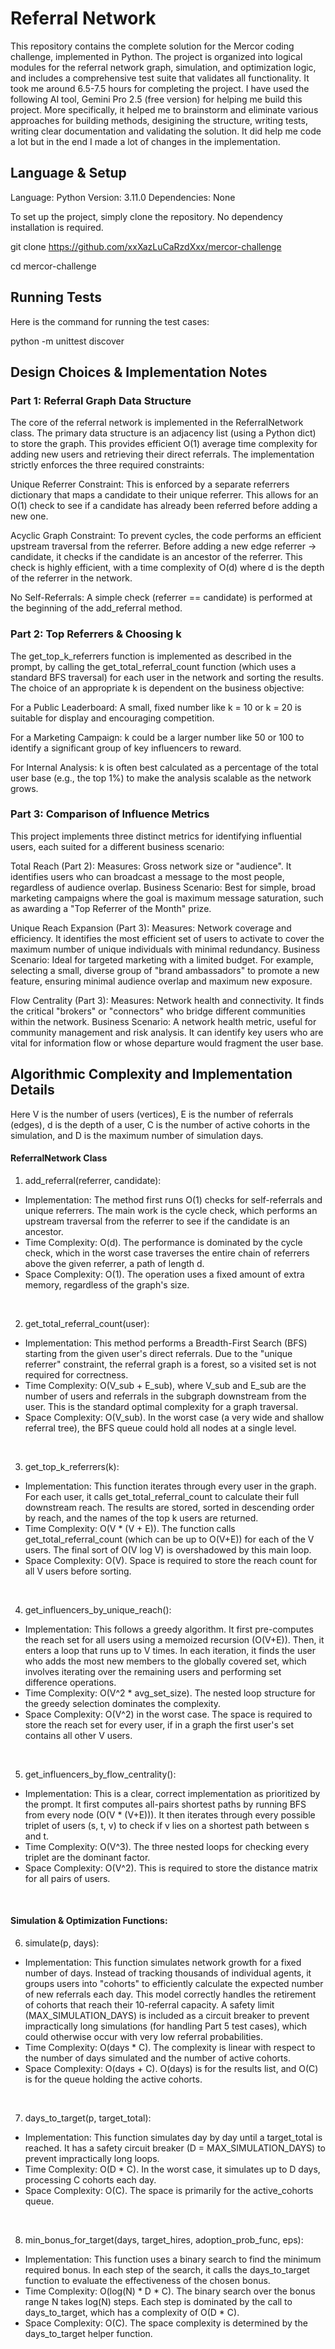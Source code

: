 # Referral Network

This repository contains the complete solution for the Mercor coding challenge, implemented in Python. The project is organized into logical modules for the referral network graph, simulation, and optimization logic, and includes a comprehensive test suite that validates all functionality. It took me around 6.5-7.5 hours for completing the project. I have used the following AI tool, Gemini Pro 2.5 (free version) for helping me build this project. More specifically, it helped me to brainstorm and eliminate various approaches for building methods, desigining the structure, writing tests, writing clear documentation and validating the solution. It did help me code a lot but in the end I made a lot of changes in the implementation.

## Language & Setup

Language: Python
Version: 3.11.0
Dependencies: None

To set up the project, simply clone the repository. No dependency installation is required.

git clone https://github.com/xxXazLuCaRzdXxx/mercor-challenge

cd mercor-challenge

## Running Tests

Here is the command for running the test cases: 

python -m unittest discover

## Design Choices & Implementation Notes

### Part 1: Referral Graph Data Structure

The core of the referral network is implemented in the ReferralNetwork class. The primary data structure is an adjacency list (using a Python dict) to store the graph. This provides efficient O(1) average time complexity for adding new users and retrieving their direct referrals.
The implementation strictly enforces the three required constraints:

Unique Referrer Constraint: This is enforced by a separate referrers dictionary that maps a candidate to their unique referrer. This allows for an O(1) check to see if a candidate has already been referred before adding a new one.

Acyclic Graph Constraint: To prevent cycles, the code performs an efficient upstream traversal from the referrer. Before adding a new edge referrer -> candidate, it checks if the candidate is an ancestor of the referrer. This check is highly efficient, with a time complexity of O(d) where d is the depth of the referrer in the network.

No Self-Referrals: A simple check (referrer == candidate) is performed at the beginning of the add_referral method.

### Part 2: Top Referrers & Choosing k

The get_top_k_referrers function is implemented as described in the prompt, by calling the get_total_referral_count function (which uses a standard BFS traversal) for each user in the network and sorting the results.
The choice of an appropriate k is dependent on the business objective:

For a Public Leaderboard: A small, fixed number like k = 10 or k = 20 is suitable for display and encouraging competition.

For a Marketing Campaign: k could be a larger number like 50 or 100 to identify a significant group of key influencers to reward.

For Internal Analysis: k is often best calculated as a percentage of the total user base (e.g., the top 1%) to make the analysis scalable as the network grows.

### Part 3: Comparison of Influence Metrics

This project implements three distinct metrics for identifying influential users, each suited for a different business scenario:

Total Reach (Part 2):
Measures: Gross network size or "audience". It identifies users who can broadcast a message to the most people, regardless of audience overlap.
Business Scenario: Best for simple, broad marketing campaigns where the goal is maximum message saturation, such as awarding a "Top Referrer of the Month" prize.

Unique Reach Expansion (Part 3):
Measures: Network coverage and efficiency. It identifies the most efficient set of users to activate to cover the maximum number of unique individuals with minimal redundancy.
Business Scenario: Ideal for targeted marketing with a limited budget. For example, selecting a small, diverse group of "brand ambassadors" to promote a new feature, ensuring minimal audience overlap and maximum new exposure.

Flow Centrality (Part 3):
Measures: Network health and connectivity. It finds the critical "brokers" or "connectors" who bridge different communities within the network.
Business Scenario: A network health metric, useful for community management and risk analysis. It can identify key users who are vital for information flow or whose departure would fragment the user base.

## Algorithmic Complexity and Implementation Details

Here V is the number of users (vertices), E is the number of referrals (edges), d is the depth of a user, C is the number of active cohorts in the simulation, and D is the maximum number of simulation days.

#### ReferralNetwork Class

1. add_referral(referrer, candidate):
- Implementation: The method first runs O(1) checks for self-referrals and unique referrers. The main work is the cycle check, which performs an upstream traversal from the referrer to see if the candidate is an ancestor.
- Time Complexity: O(d). The performance is dominated by the cycle check, which in the worst case traverses the entire chain of referrers above the given referrer, a path of length d.
- Space Complexity: O(1). The operation uses a fixed amount of extra memory, regardless of the graph's size.
<br>

2. get_total_referral_count(user):

- Implementation: This method performs a Breadth-First Search (BFS) starting from the given user's direct referrals. Due to the "unique referrer" constraint, the referral graph is a forest, so a visited set is not required for correctness.
- Time Complexity: O(V_sub + E_sub), where V_sub and E_sub are the number of users and referrals in the subgraph downstream from the user. This is the standard optimal complexity for a graph traversal.
- Space Complexity: O(V_sub). In the worst case (a very wide and shallow referral tree), the BFS queue could hold all nodes at a single level.
<br>

3. get_top_k_referrers(k):

- Implementation: This function iterates through every user in the graph. For each user, it calls get_total_referral_count to calculate their full downstream reach. The results are stored, sorted in descending order by reach, and the names of the top k users are returned.
- Time Complexity: O(V * (V + E)). The function calls get_total_referral_count (which can be up to O(V+E)) for each of the V users. The final sort of O(V log V) is overshadowed by this main loop.
- Space Complexity: O(V). Space is required to store the reach count for all V users before sorting.
<br>

4. get_influencers_by_unique_reach():

- Implementation: This follows a greedy algorithm. It first pre-computes the reach set for all users using a memoized recursion (O(V+E)). Then, it enters a loop that runs up to V times. In each iteration, it finds the user who adds the most new members to the globally covered set, which involves iterating over the remaining users and performing set difference operations.
- Time Complexity: O(V^2 * avg_set_size). The nested loop structure for the greedy selection dominates the complexity.
- Space Complexity: O(V^2) in the worst case. The space is required to store the reach set for every user, if in a graph the first user's set contains all other V users.
<br>

5. get_influencers_by_flow_centrality():

- Implementation: This is a clear, correct implementation as prioritized by the prompt. It first computes all-pairs shortest paths by running BFS from every node (O(V * (V+E))). It then iterates through every possible triplet of users (s, t, v) to check if v lies on a shortest path between s and t.
- Time Complexity: O(V^3). The three nested loops for checking every triplet are the dominant factor.
- Space Complexity: O(V^2). This is required to store the distance matrix for all pairs of users.
<br>

#### Simulation & Optimization Functions:

6. simulate(p, days):

- Implementation: This function simulates network growth for a fixed number of days. Instead of tracking thousands of individual agents, it groups users into "cohorts" to efficiently calculate the expected number of new referrals each day. This model correctly handles the retirement of cohorts that reach their 10-referral capacity. A safety limit (MAX_SIMULATION_DAYS) is included as a circuit breaker to prevent impractically long simulations (for handling Part 5 test cases), which could otherwise occur with very low referral probabilities.
- Time Complexity: O(days * C). The complexity is linear with respect to the number of days simulated and the number of active cohorts.
- Space Complexity: O(days + C). O(days) is for the results list, and O(C) is for the queue holding the active cohorts.
<br>

7. days_to_target(p, target_total):

- Implementation: This function simulates day by day until a target_total is reached. It has a safety circuit breaker (D = MAX_SIMULATION_DAYS) to prevent impractically long loops.
- Time Complexity: O(D * C). In the worst case, it simulates up to D days, processing C cohorts each day.
- Space Complexity: O(C). The space is primarily for the active_cohorts queue.
<br>

8. min_bonus_for_target(days, target_hires, adoption_prob_func, eps):

- Implementation: This function uses a binary search to find the minimum required bonus. In each step of the search, it calls the days_to_target function to evaluate the effectiveness of the chosen bonus.
- Time Complexity: O(log(N) * D * C). The binary search over the bonus range N takes log(N) steps. Each step is dominated by the call to days_to_target, which has a complexity of O(D * C).
- Space Complexity: O(C). The space complexity is determined by the days_to_target helper function.

